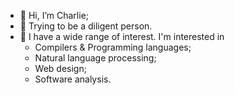- 👋 Hi, I’m Charlie;
- 🌲 Trying to be a diligent person.
- 🍕 I have a wide range of interest. I'm interested in 
  - Compilers & Programming languages;
  - Natural language processing;
  - Web design;
  - Software analysis.
